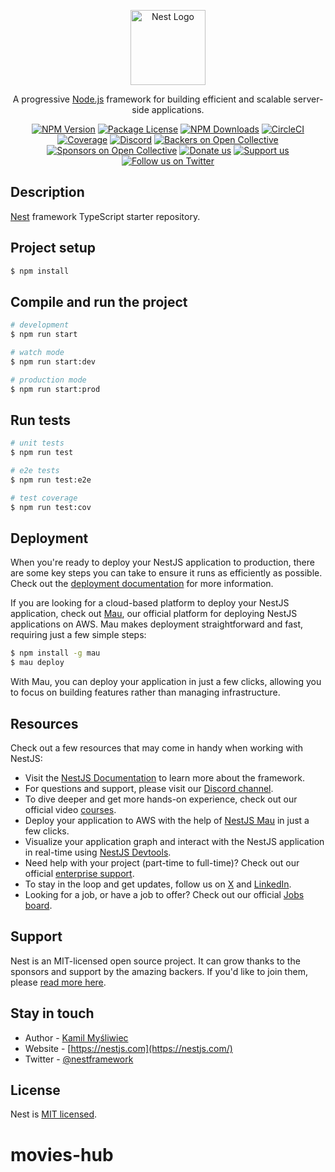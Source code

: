 <p align="center">
  <a href="http://nestjs.com/" target="blank"><img src="https://nestjs.com/img/logo-small.svg" width="120" alt="Nest Logo" /></a>
</p>

[circleci-image]: https://img.shields.io/circleci/build/github/nestjs/nest/master?token=abc123def456
[circleci-url]: https://circleci.com/gh/nestjs/nest

  <p align="center">A progressive <a href="http://nodejs.org" target="_blank">Node.js</a> framework for building efficient and scalable server-side applications.</p>
    <p align="center">
<a href="https://www.npmjs.com/~nestjscore" target="_blank"><img src="https://img.shields.io/npm/v/@nestjs/core.svg" alt="NPM Version" /></a>
<a href="https://www.npmjs.com/~nestjscore" target="_blank"><img src="https://img.shields.io/npm/l/@nestjs/core.svg" alt="Package License" /></a>
<a href="https://www.npmjs.com/~nestjscore" target="_blank"><img src="https://img.shields.io/npm/dm/@nestjs/common.svg" alt="NPM Downloads" /></a>
<a href="https://circleci.com/gh/nestjs/nest" target="_blank"><img src="https://img.shields.io/circleci/build/github/nestjs/nest/master" alt="CircleCI" /></a>
<a href="https://coveralls.io/github/nestjs/nest?branch=master" target="_blank"><img src="https://coveralls.io/repos/github/nestjs/nest/badge.svg?branch=master#9" alt="Coverage" /></a>
<a href="https://discord.gg/G7Qnnhy" target="_blank"><img src="https://img.shields.io/badge/discord-online-brightgreen.svg" alt="Discord"/></a>
<a href="https://opencollective.com/nest#backer" target="_blank"><img src="https://opencollective.com/nest/backers/badge.svg" alt="Backers on Open Collective" /></a>
<a href="https://opencollective.com/nest#sponsor" target="_blank"><img src="https://opencollective.com/nest/sponsors/badge.svg" alt="Sponsors on Open Collective" /></a>
  <a href="https://paypal.me/kamilmysliwiec" target="_blank"><img src="https://img.shields.io/badge/Donate-PayPal-ff3f59.svg" alt="Donate us"/></a>
    <a href="https://opencollective.com/nest#sponsor"  target="_blank"><img src="https://img.shields.io/badge/Support%20us-Open%20Collective-41B883.svg" alt="Support us"></a>
  <a href="https://twitter.com/nestframework" target="_blank"><img src="https://img.shields.io/twitter/follow/nestframework.svg?style=social&label=Follow" alt="Follow us on Twitter"></a>
</p>
  <!--[![Backers on Open Collective](https://opencollective.com/nest/backers/badge.svg)](https://opencollective.com/nest#backer)
  [![Sponsors on Open Collective](https://opencollective.com/nest/sponsors/badge.svg)](https://opencollective.com/nest#sponsor)-->

## Description

[Nest](https://github.com/nestjs/nest) framework TypeScript starter repository.

## Project setup

```bash
$ npm install
```

## Compile and run the project

```bash
# development
$ npm run start

# watch mode
$ npm run start:dev

# production mode
$ npm run start:prod
```

## Run tests

```bash
# unit tests
$ npm run test

# e2e tests
$ npm run test:e2e

# test coverage
$ npm run test:cov
```

## Deployment

When you're ready to deploy your NestJS application to production, there are some key steps you can take to ensure it runs as efficiently as possible. Check out the [deployment documentation](https://docs.nestjs.com/deployment) for more information.

If you are looking for a cloud-based platform to deploy your NestJS application, check out [Mau](https://mau.nestjs.com), our official platform for deploying NestJS applications on AWS. Mau makes deployment straightforward and fast, requiring just a few simple steps:

```bash
$ npm install -g mau
$ mau deploy
```

With Mau, you can deploy your application in just a few clicks, allowing you to focus on building features rather than managing infrastructure.

## Resources

Check out a few resources that may come in handy when working with NestJS:

- Visit the [NestJS Documentation](https://docs.nestjs.com) to learn more about the framework.
- For questions and support, please visit our [Discord channel](https://discord.gg/G7Qnnhy).
- To dive deeper and get more hands-on experience, check out our official video [courses](https://courses.nestjs.com/).
- Deploy your application to AWS with the help of [NestJS Mau](https://mau.nestjs.com) in just a few clicks.
- Visualize your application graph and interact with the NestJS application in real-time using [NestJS Devtools](https://devtools.nestjs.com).
- Need help with your project (part-time to full-time)? Check out our official [enterprise support](https://enterprise.nestjs.com).
- To stay in the loop and get updates, follow us on [X](https://x.com/nestframework) and [LinkedIn](https://linkedin.com/company/nestjs).
- Looking for a job, or have a job to offer? Check out our official [Jobs board](https://jobs.nestjs.com).

## Support

Nest is an MIT-licensed open source project. It can grow thanks to the sponsors and support by the amazing backers. If you'd like to join them, please [read more here](https://docs.nestjs.com/support).

## Stay in touch

- Author - [Kamil Myśliwiec](https://twitter.com/kammysliwiec)
- Website - [https://nestjs.com](https://nestjs.com/)
- Twitter - [@nestframework](https://twitter.com/nestframework)

## License

Nest is [MIT licensed](https://github.com/nestjs/nest/blob/master/LICENSE).
# movies-hub
